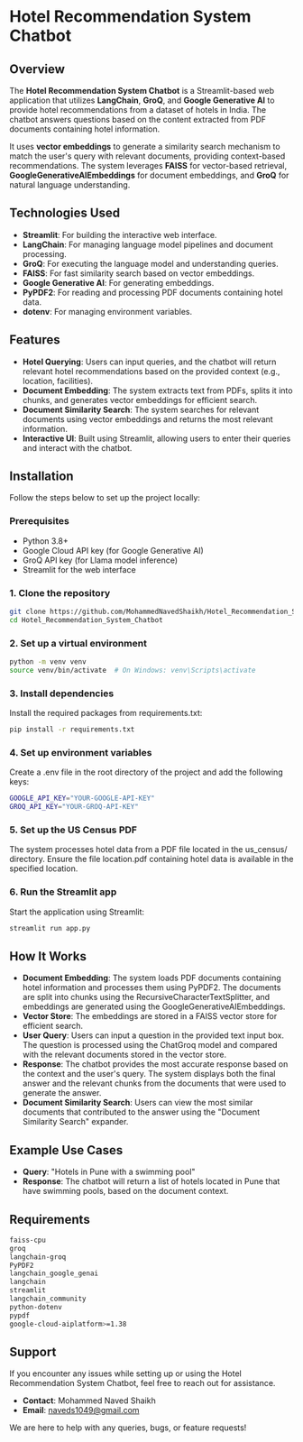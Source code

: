 # Hotel Recommendation System Chatbot

## Overview

The **Hotel Recommendation System Chatbot** is a Streamlit-based web application that utilizes **LangChain**, **GroQ**, and **Google Generative AI** to provide hotel recommendations from a dataset of hotels in India. The chatbot answers questions based on the content extracted from PDF documents containing hotel information. 

It uses **vector embeddings** to generate a similarity search mechanism to match the user's query with relevant documents, providing context-based recommendations. The system leverages **FAISS** for vector-based retrieval, **GoogleGenerativeAIEmbeddings** for document embeddings, and **GroQ** for natural language understanding.

## Technologies Used

- **Streamlit**: For building the interactive web interface.
- **LangChain**: For managing language model pipelines and document processing.
- **GroQ**: For executing the language model and understanding queries.
- **FAISS**: For fast similarity search based on vector embeddings.
- **Google Generative AI**: For generating embeddings.
- **PyPDF2**: For reading and processing PDF documents containing hotel data.
- **dotenv**: For managing environment variables.

## Features

- **Hotel Querying**: Users can input queries, and the chatbot will return relevant hotel recommendations based on the provided context (e.g., location, facilities).
- **Document Embedding**: The system extracts text from PDFs, splits it into chunks, and generates vector embeddings for efficient search.
- **Document Similarity Search**: The system searches for relevant documents using vector embeddings and returns the most relevant information.
- **Interactive UI**: Built using Streamlit, allowing users to enter their queries and interact with the chatbot.

## Installation

Follow the steps below to set up the project locally:

### Prerequisites

- Python 3.8+
- Google Cloud API key (for Google Generative AI)
- GroQ API key (for Llama model inference)
- Streamlit for the web interface

### 1. Clone the repository
```bash
git clone https://github.com/MohammedNavedShaikh/Hotel_Recommendation_System_Chatbot.git
cd Hotel_Recommendation_System_Chatbot
```

### 2. Set up a virtual environment
```bash
python -m venv venv
source venv/bin/activate  # On Windows: venv\Scripts\activate
```

### 3. Install dependencies
Install the required packages from requirements.txt:
```bash
pip install -r requirements.txt
```

### 4. Set up environment variables
Create a .env file in the root directory of the project and add the following keys:
```bash
GOOGLE_API_KEY="YOUR-GOOGLE-API-KEY"
GROQ_API_KEY="YOUR-GROQ-API-KEY"
```

### 5. Set up the US Census PDF
The system processes hotel data from a PDF file located in the us_census/ directory. Ensure the file location.pdf containing hotel data is available in the specified location.

### 6. Run the Streamlit app
Start the application using Streamlit:
```bash
streamlit run app.py
```

## How It Works

- **Document Embedding**: The system loads PDF documents containing hotel information and processes them using PyPDF2. The documents are split into chunks using the RecursiveCharacterTextSplitter, and embeddings are generated using the GoogleGenerativeAIEmbeddings.
- **Vector Store**: The embeddings are stored in a FAISS vector store for efficient search.
- **User Query**: Users can input a question in the provided text input box. The question is processed using the ChatGroq model and compared with the relevant documents stored in the vector store.
- **Response**: The chatbot provides the most accurate response based on the context and the user's query. The system displays both the final answer and the relevant chunks from the documents that were used to generate the answer.
- **Document Similarity Search**: Users can view the most similar documents that contributed to the answer using the "Document Similarity Search" expander.

## Example Use Cases

- **Query**: "Hotels in Pune with a swimming pool"
- **Response**: The chatbot will return a list of hotels located in Pune that have swimming pools, based on the document context.

## Requirements
```bash
faiss-cpu
groq
langchain-groq
PyPDF2
langchain_google_genai
langchain
streamlit
langchain_community
python-dotenv
pypdf
google-cloud-aiplatform>=1.38
```

## Support
If you encounter any issues while setting up or using the Hotel Recommendation System Chatbot, feel free to reach out for assistance.
- **Contact**: Mohammed Naved Shaikh
- **Email**: naveds1049@gmail.com

We are here to help with any queries, bugs, or feature requests!

